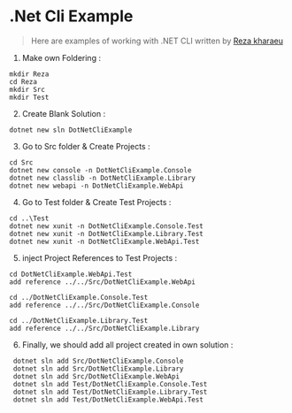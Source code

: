 # .Net Cli Example
> Here are examples of working with .NET CLI written by [Reza kharaeu](https://kharaei.ir)

1. Make own Foldering :
```
mkdir Reza
cd Reza
mkdir Src 
mkdir Test
```

2. Create Blank Solution :
```
dotnet new sln DotNetCliExample
```

3. Go to Src folder & Create Projects :
```
cd Src
dotnet new console -n DotNetCliExample.Console
dotnet new classlib -n DotNetCliExample.Library
dotnet new webapi -n DotNetCliExample.WebApi
```

4. Go to Test folder & Create Test Projects :
```
cd ..\Test
dotnet new xunit -n DotNetCliExample.Console.Test
dotnet new xunit -n DotNetCliExample.Library.Test
dotnet new xunit -n DotNetCliExample.WebApi.Test
```

5. inject Project References to Test Projects :
```
cd DotNetCliExample.WebApi.Test
add reference ../../Src/DotNetCliExample.WebApi 

cd ../DotNetCliExample.Console.Test
add reference ../../Src/DotNetCliExample.Console

cd ../DotNetCliExample.Library.Test
add reference ../../Src/DotNetCliExample.Library 
```

6. Finally, we should add all project created in own solution :
```
 dotnet sln add Src/DotNetCliExample.Console
 dotnet sln add Src/DotNetCliExample.Library
 dotnet sln add Src/DotNetCliExample.WebApi
 dotnet sln add Test/DotNetCliExample.Console.Test
 dotnet sln add Test/DotNetCliExample.Library.Test
 dotnet sln add Test/DotNetCliExample.WebApi.Test
 ```